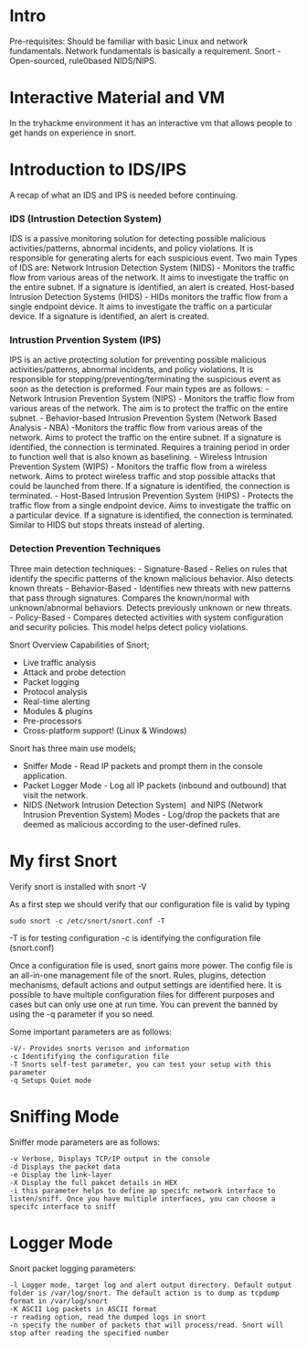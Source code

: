 # Intro
Pre-requisites: Should be familiar with basic Linux and network fundamentals. Network fundamentals is basically a requirement.
Snort - Open-sourced, rule0based NIDS/NIPS. 

# Interactive Material and VM
In the tryhackme environment it has an interactive vm that allows people to get hands on experience in snort.

# Introduction to IDS/IPS
A recap of what an IDS and IPS is needed before continuing. 

<h3> IDS (Intrustion Detection System) </h3>
IDS is a passive monitoring solution for detecting possible malicious activities/patterns, abnormal incidents, and policy violations. It is responsible for generating alerts for each suspicious event.
Two main Types of IDS are:
	Network Intrusion Detection System (NIDS) - Monitors the traffic flow from various areas of the network. It aims to investigate the traffic on the entire subnet. If a signature is identified, an alert is created.
	Host-based Intrusion Detection Systems (HIDS) - HIDs monitors the traffic flow from a single endpoint device. It aims to investigate the traffic on a particular device. If a signature is identified, an alert is created.

<h3> Intrustion Prvention System (IPS) </h3>
IPS is an active protecting solution for preventing possible malicious activities/patterns, abnormal incidents, and policy violations. It is responsible for stopping/preventing/terminating the suspicious event as soon as the detection is preformed. 
Four main types are as follows:
	- Network Intrusion Prevention System (NIPS) - Monitors the traffic flow from various areas of the network. The aim is to protect the traffic on the entire subnet.
	- Behavior-based Intrusion Prevention System (Network Based Analysis - NBA) -Monitors the traffic flow from various areas of the network. Aims to protect the traffic on the entire subnet. If a signature is identified, the connection is terminated. Requires a training period in order to function well that is also known as baselining.
	- Wireless Intrusion Prevention System (WIPS) - Monitors the traffic flow from a wireless network. Aims to protect wireless traffic and stop possible attacks that could be launched from there. If a signature is identified, the connection is terminated.
	- Host-Based Intrusion Prevention System (HIPS) - Protects the traffic flow from a single endpoint device. Aims to investigate the traffic on a particular device. If a signature is identified, the connection is terminated. Similar to HIDS but stops threats instead of alerting.

<h3> Detection Prevention Techniques </h3>
Three main detection techniques:
- Signature-Based - Relies on rules that identify the specific patterns of the known malicious behavior. Also detects known threats
- Behavior-Based - Identifies new threats with new patterns that pass through signatures. Compares the known/normal with unknown/abnormal behaviors. Detects previously unknown or new threats.
- Policy-Based - Compares detected activities with system configuration and security policies. This model helps detect policy violations.

Snort Overview 
Capabilities of Snort;  
- Live traffic analysis
- Attack and probe detection
- Packet logging
- Protocol analysis
- Real-time alerting
- Modules & plugins
- Pre-processors
- Cross-platform support! (Linux & Windows)

Snort has three main use models;  
- Sniffer Mode - Read IP packets and prompt them in the console application.
- Packet Logger Mode - Log all IP packets (inbound and outbound) that visit the network.
- NIDS (Network Intrusion Detection System)  and NIPS (Network Intrusion Prevention System) Modes - Log/drop the packets that are deemed as malicious according to the user-defined rules.

# My first Snort

Verify snort is installed with 
	snort -V

As a first step we should verify that our configuration file is valid by typing
```Shell
sudo snort -c /etc/snort/snort.conf -T
```
-T is for testing configuration
-c is identifying the configuration file (snort.conf) 

Once a configuration file is used, snort gains more power. The config file is an all-in-one management file of the snort. Rules, plugins, detection mechanisms, default actions and output settings are identified here. It is possible to have multiple configuration files for different purposes and cases but can only use one at run time. You can prevent the banned by using the -q parameter if you so need.

Some important parameters are as follows:
```shell
-V/- Provides snorts verison and information
-c Identififying the configuration file 
-T Snorts self-test parameter, you can test your setup with this parameter
-q Setups Quiet mode
```

# Sniffing Mode

Sniffer mode parameters are as follows:
```
-v Verbose, Displays TCP/IP output in the console
-d Displays the packet data
-e Display the link-layer
-X Display the full pakcet details in HEX
-i this parameter helps to define ap specifc network interface to listen/sniff. Once you have multiple interfaces, you can choose a specifc interface to sniff
```

# Logger Mode

Snort packet logging parameters:
```shell
-l Logger mode, target log and alert output directory. Default output folder is /var/log/snort. The default action is to dump as tcpdump format in /var/log/snort
-K ASCII Log packets in ASCII format
-r reading option, read the dumped logs in snort
-n specify the number of packets that will process/read. Snort will stop after reading the specified number
```